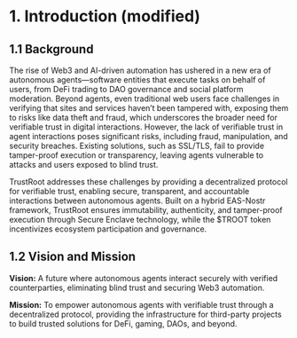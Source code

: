 # 1. Introduction (modified)

## 1.1 Background
The rise of Web3 and AI-driven automation has ushered in a new era of autonomous agents—software entities that execute tasks on behalf of users, from DeFi trading to DAO governance and social platform moderation. Beyond agents, even traditional web users face challenges in verifying that sites and services haven’t been tampered with, exposing them to risks like data theft and fraud, which underscores the broader need for verifiable trust in digital interactions. However, the lack of verifiable trust in agent interactions poses significant risks, including fraud, manipulation, and security breaches. Existing solutions, such as SSL/TLS, fail to provide tamper-proof execution or transparency, leaving agents vulnerable to attacks and users exposed to blind trust.

TrustRoot addresses these challenges by providing a decentralized protocol for verifiable trust, enabling secure, transparent, and accountable interactions between autonomous agents. Built on a hybrid EAS-Nostr framework, TrustRoot ensures immutability, authenticity, and tamper-proof execution through Secure Enclave technology, while the $TROOT token incentivizes ecosystem participation and governance.

## 1.2 Vision and Mission
**Vision:** A future where autonomous agents interact securely with verified counterparties, eliminating blind trust and securing Web3 automation.

**Mission:** To empower autonomous agents with verifiable trust through a decentralized protocol, providing the infrastructure for third-party projects to build trusted solutions for DeFi, gaming, DAOs, and beyond.
